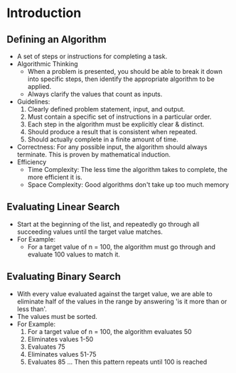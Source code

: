 # Introduction

## Defining an Algorithm
- A set of steps or instructions for completing a task.
- Algorithmic Thinking
  - When a problem is presented, you should be able to break it down into specific steps, then identify the appropriate algorithm to be applied.
  - Always clarify the values that count as inputs.
- Guidelines:
  1. Clearly defined problem statement, input, and output.
  2. Must contain a specific set of instructions in a particular order.
  3. Each step in the algorithm must be explicitly clear & distinct.
  4. Should produce a result that is consistent when repeated.
  5. Should actually complete in a finite amount of time.
- Correctness: For any possible input, the algorithm should always terminate. This is proven by mathematical induction.
- Efficiency
  - Time Complexity: The less time the algorithm takes to complete, the more efficient it is.
  - Space Complexity: Good algorithms don't take up too much memory
   

## Evaluating Linear Search
- Start at the beginning of the list, and repeatedly go through all succeeding values until the target value matches.
- For Example:
  - For a target value of n = 100, the algorithm must go through and evaluate 100 values to match it.


## Evaluating Binary Search
- With every value evaluated against the target value, we are able to eliminate half of the values in the range by answering 'is it more than or less than'.
- The values must be sorted.
- For Example:
  1. For a target value of n = 100, the algorithm evaluates 50
  2. Eliminates values 1-50
  3. Evaluates 75
  4. Eliminates values 51-75
  5. Evaluates 85
  ... Then this pattern repeats until 100 is reached
